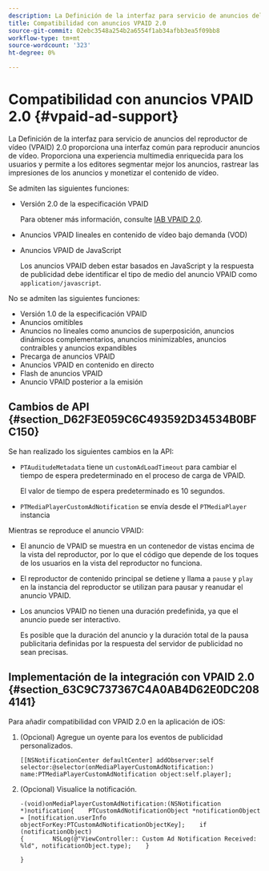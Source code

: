 ```yaml
---
description: La Definición de la interfaz para servicio de anuncios del reproductor de vídeo (VPAID) 2.0 proporciona una interfaz común para reproducir anuncios de vídeo. Proporciona una experiencia multimedia enriquecida para los usuarios y permite a los editores segmentar mejor los anuncios, rastrear las impresiones de los anuncios y monetizar el contenido de vídeo.
title: Compatibilidad con anuncios VPAID 2.0
source-git-commit: 02ebc3548a254b2a6554f1ab34afbb3ea5f09bb8
workflow-type: tm+mt
source-wordcount: '323'
ht-degree: 0%

---
```


# Compatibilidad con anuncios VPAID 2.0 {#vpaid-ad-support}

La Definición de la interfaz para servicio de anuncios del reproductor de vídeo (VPAID) 2.0 proporciona una interfaz común para reproducir anuncios de vídeo. Proporciona una experiencia multimedia enriquecida para los usuarios y permite a los editores segmentar mejor los anuncios, rastrear las impresiones de los anuncios y monetizar el contenido de vídeo.

Se admiten las siguientes funciones:

* Versión 2.0 de la especificación VPAID

  Para obtener más información, consulte [IAB VPAID 2.0](https://www.iab.com/wp-content/uploads/2015/06/VPAID_2_0_Final_04-10-2012.pdf).
* Anuncios VPAID lineales en contenido de vídeo bajo demanda (VOD)
* Anuncios VPAID de JavaScript

  Los anuncios VPAID deben estar basados en JavaScript y la respuesta de publicidad debe identificar el tipo de medio del anuncio VPAID como `application/javascript`.

No se admiten las siguientes funciones:

* Versión 1.0 de la especificación VPAID
* Anuncios omitibles
* Anuncios no lineales como anuncios de superposición, anuncios dinámicos complementarios, anuncios minimizables, anuncios contraíbles y anuncios expandibles
* Precarga de anuncios VPAID
* Anuncios VPAID en contenido en directo
* Flash de anuncios VPAID
* Anuncio VPAID posterior a la emisión

## Cambios de API {#section_D62F3E059C6C493592D34534B0BFC150}

Se han realizado los siguientes cambios en la API:

* `PTAuditudeMetadata` tiene un `customAdLoadTimeout` para cambiar el tiempo de espera predeterminado en el proceso de carga de VPAID.

  El valor de tiempo de espera predeterminado es 10 segundos.

* `PTMediaPlayerCustomAdNotification` se envía desde el `PTMediaPlayer` instancia

<!--<a id="section_495700E1C5404A7B85307A4137C740C5"></a>-->

Mientras se reproduce el anuncio VPAID:

* El anuncio de VPAID se muestra en un contenedor de vistas encima de la vista del reproductor, por lo que el código que depende de los toques de los usuarios en la vista del reproductor no funciona.
* El reproductor de contenido principal se detiene y llama a `pause` y `play` en la instancia del reproductor se utilizan para pausar y reanudar el anuncio VPAID.

* Los anuncios VPAID no tienen una duración predefinida, ya que el anuncio puede ser interactivo.

  Es posible que la duración del anuncio y la duración total de la pausa publicitaria definidas por la respuesta del servidor de publicidad no sean precisas.

## Implementación de la integración con VPAID 2.0 {#section_63C9C737367C4A0AB4D62E0DC2084141}

Para añadir compatibilidad con VPAID 2.0 en la aplicación de iOS:

1. (Opcional) Agregue un oyente para los eventos de publicidad personalizados.

   ```
   [[NSNotificationCenter defaultCenter] addObserver:self selector:@selector(onMediaPlayerCustomAdNotification:) name:PTMediaPlayerCustomAdNotification object:self.player];
   ```

1. (Opcional) Visualice la notificación.

   ```
   -(void)onMediaPlayerCustomAdNotification:(NSNotification *)notification{    PTCustomAdNotificationObject *notificationObject = [notification.userInfo objectForKey:PTCustomAdNotificationObjectKey];    if (notificationObject)    
   {        NSLog(@"ViewController:: Custom Ad Notification Received: %ld", notificationObject.type);    } 
   
   }
   ```
